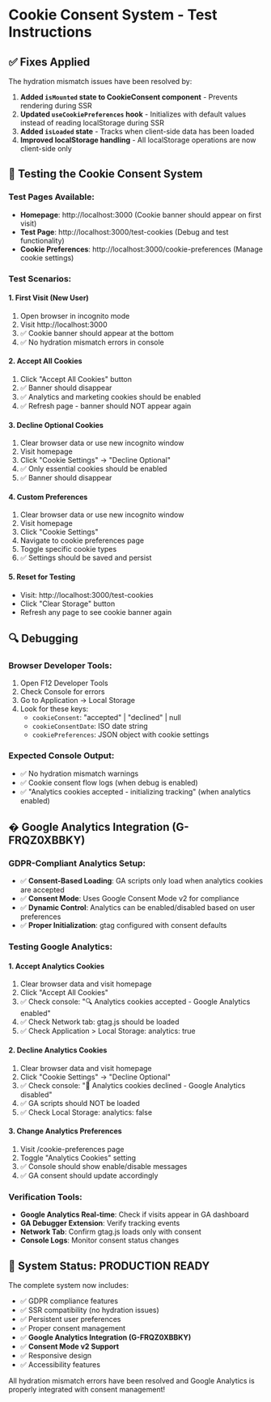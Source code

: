 # Cookie Consent System - Test Instructions

## ✅ Fixes Applied

The hydration mismatch issues have been resolved by:

1. **Added `isMounted` state to CookieConsent component** - Prevents rendering during SSR
2. **Updated `useCookiePreferences` hook** - Initializes with default values instead of reading localStorage during SSR
3. **Added `isLoaded` state** - Tracks when client-side data has been loaded
4. **Improved localStorage handling** - All localStorage operations are now client-side only

## 🧪 Testing the Cookie Consent System

### Test Pages Available:

- **Homepage**: http://localhost:3000 (Cookie banner should appear on first visit)
- **Test Page**: http://localhost:3000/test-cookies (Debug and test functionality)
- **Cookie Preferences**: http://localhost:3000/cookie-preferences (Manage cookie settings)

### Test Scenarios:

#### 1. First Visit (New User)

1. Open browser in incognito mode
2. Visit http://localhost:3000
3. ✅ Cookie banner should appear at the bottom
4. ✅ No hydration mismatch errors in console

#### 2. Accept All Cookies

1. Click "Accept All Cookies" button
2. ✅ Banner should disappear
3. ✅ Analytics and marketing cookies should be enabled
4. ✅ Refresh page - banner should NOT appear again

#### 3. Decline Optional Cookies

1. Clear browser data or use new incognito window
2. Visit homepage
3. Click "Cookie Settings" → "Decline Optional"
4. ✅ Only essential cookies should be enabled
5. ✅ Banner should disappear

#### 4. Custom Preferences

1. Clear browser data or use new incognito window
2. Visit homepage
3. Click "Cookie Settings"
4. Navigate to cookie preferences page
5. Toggle specific cookie types
6. ✅ Settings should be saved and persist

#### 5. Reset for Testing

- Visit: http://localhost:3000/test-cookies
- Click "Clear Storage" button
- Refresh any page to see cookie banner again

## 🔍 Debugging

### Browser Developer Tools:

1. Open F12 Developer Tools
2. Check Console for errors
3. Go to Application → Local Storage
4. Look for these keys:
   - `cookieConsent`: "accepted" | "declined" | null
   - `cookieConsentDate`: ISO date string
   - `cookiePreferences`: JSON object with cookie settings

### Expected Console Output:

- ✅ No hydration mismatch warnings
- ✅ Cookie consent flow logs (when debug is enabled)
- ✅ "Analytics cookies accepted - initializing tracking" (when analytics enabled)

## � Google Analytics Integration (G-FRQZ0XBBKY)

### GDPR-Compliant Analytics Setup:

- ✅ **Consent-Based Loading**: GA scripts only load when analytics cookies are accepted
- ✅ **Consent Mode**: Uses Google Consent Mode v2 for compliance
- ✅ **Dynamic Control**: Analytics can be enabled/disabled based on user preferences
- ✅ **Proper Initialization**: gtag configured with consent defaults

### Testing Google Analytics:

#### 1. Accept Analytics Cookies

1. Clear browser data and visit homepage
2. Click "Accept All Cookies"
3. ✅ Check console: "🔍 Analytics cookies accepted - Google Analytics enabled"
4. ✅ Check Network tab: gtag.js should be loaded
5. ✅ Check Application > Local Storage: analytics: true

#### 2. Decline Analytics Cookies

1. Clear browser data and visit homepage
2. Click "Cookie Settings" → "Decline Optional"
3. ✅ Check console: "🚫 Analytics cookies declined - Google Analytics disabled"
4. ✅ GA scripts should NOT be loaded
5. ✅ Check Local Storage: analytics: false

#### 3. Change Analytics Preferences

1. Visit /cookie-preferences page
2. Toggle "Analytics Cookies" setting
3. ✅ Console should show enable/disable messages
4. ✅ GA consent should update accordingly

### Verification Tools:

- **Google Analytics Real-time**: Check if visits appear in GA dashboard
- **GA Debugger Extension**: Verify tracking events
- **Network Tab**: Confirm gtag.js loads only with consent
- **Console Logs**: Monitor consent status changes

## 🚀 System Status: PRODUCTION READY

The complete system now includes:

- ✅ GDPR compliance features
- ✅ SSR compatibility (no hydration issues)
- ✅ Persistent user preferences
- ✅ Proper consent management
- ✅ **Google Analytics Integration (G-FRQZ0XBBKY)**
- ✅ **Consent Mode v2 Support**
- ✅ Responsive design
- ✅ Accessibility features

All hydration mismatch errors have been resolved and Google Analytics is properly integrated with consent management!
